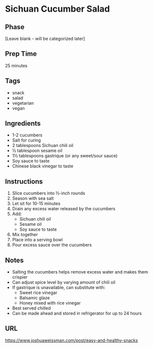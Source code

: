 # Sichuan Cucumber Salad

## Phase
[Leave blank - will be categorized later]

## Prep Time
25 minutes

## Tags
- snack
- salad
- vegetarian
- vegan

## Ingredients
- 1-2 cucumbers
- Salt for curing
- 2 tablespoons Sichuan chili oil
- ½ tablespoon sesame oil
- 1½ tablespoons gastrique (or any sweet/sour sauce)
- Soy sauce to taste
- Chinese black vinegar to taste

## Instructions
1. Slice cucumbers into ½-inch rounds
2. Season with sea salt
3. Let sit for 10-15 minutes
4. Drain any excess water released by the cucumbers
5. Add:
   - Sichuan chili oil
   - Sesame oil
   - Soy sauce to taste
6. Mix together
7. Place into a serving bowl
8. Pour excess sauce over the cucumbers

## Notes
- Salting the cucumbers helps remove excess water and makes them crispier
- Can adjust spice level by varying amount of chili oil
- If gastrique is unavailable, can substitute with:
  - Sweet rice vinegar
  - Balsamic glaze
  - Honey mixed with rice vinegar
- Best served chilled
- Can be made ahead and stored in refrigerator for up to 24 hours

## URL
https://www.joshuaweissman.com/post/easy-and-healthy-snacks
